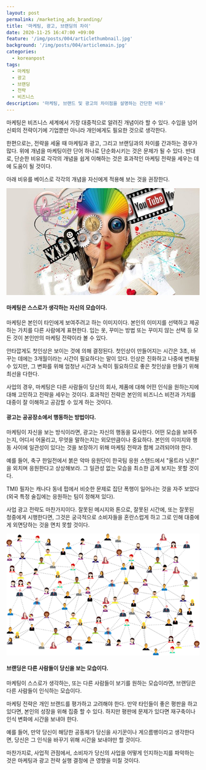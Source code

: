 ```yaml
---
layout: post
permalink: /marketing_ads_branding/
title: '마케팅, 광고, 브랜딩의 차이'
date: 2020-11-25 16:47:00 +09:00
feature: '/img/posts/004/articlethumbnail.jpg'
background: '/img/posts/004/articlemain.jpg'
categories:
  - koreanpost
tags:
  - 마케팅
  - 광고
  - 브랜딩
  - 전략
  - 비즈니스
description: '마케팅, 브랜드 및 광고의 차이점을 설명하는 간단한 비유'
---
```


마케팅은 비즈니스 세계에서 가장 대중적으로 알려진 개념이라 할 수 있다. 수입을 넘어 신뢰의 전략이기에 기업뿐만 아니라 개인에게도 필요한 것으로 생각한다.

한편으로는, 전략을 세울 때 마케팅과 광고, 그리고 브랜딩과의 차이를 간과하는 경우가 많다. 위에 개념을 마케팅이란 단어 하나로 단순화시키는 것은 문제가 될 수 있다. 반대로, 단순한 비유로 각각의 개념을 쉽게 이해하는 것은 효과적인 마케팅 전략을 세우는 데에 도움이 될 것이다.

아래 비유를 베이스로 각각의 개념을 자신에게 적용해 보는 것을 권장한다.

<p align="center"><img src="/img/posts/004/img1.jpg"></p>

#### 마케팅은 스스로가 생각하는 자신의 모습이다.
마케팅은 본인이 타인에게 보여주려고 하는 이미지이다. 본인의 이미지를 선택하고 제공하는 가치를 다른 사람에게 표현한다. 입는 옷, 꾸미는 방법 또는 꾸미지 않는 선택 등 모든 것이 본인만의 마케팅 전략이라 볼 수 있다.

안타깝게도 첫인상은 보이는 것에 의해 결정된다. 첫인상이 만들어지는 시간은 3초, 바꾸는 데에는 3개월이라는 시간이 필요하다는 말이 있다. 인상은 진화하고 나중에 변화될 수 있지만, 그 변화를 위해 엄청난 시간과 노력이 필요하므로 좋은 첫인상을 만들기 위해 최선을 다한다.

사업의 경우, 마케팅은 다른 사람들이 당신의 회사, 제품에 대해 어떤 인식을 원하는지에 대해 고민하고 전략을 세우는 것이다. 효과적인 전략은 본인의 비즈니스 비전과 가치를 대중이 잘 이해하고 공감할 수 있게 하는 것이다.

#### 광고는 공공장소에서 행동하는 방법이다.
마케팅이 자신을 보는 방식이라면, 광고는 자신의 행동을 묘사한다.
어떤 모습을 보여주는지, 어디서 어울리고, 무엇을 말하는지는 외모만큼이나 중요하다. 본인의 이미지와 행동 사이에 일관성이 있다는 것을 보장하기 위해 마케팅 전략과 함께 고려되어야 한다.

예를 들어, 축구 한일전에서 붉은 악마 응원단이 한국팀 응원 스탠드에서 "울트라 닛폰!" 을 외치며 응원한다고 상상해보라. 그 일관성 없는 모습을 최소한 곱게 보지는 못할 것이다.

TMI) 필자는 캐나다 동네 펍에서 비슷한 문제로 집단 폭행이 일어나는 것을 자주 보았다(외국 특정 술집에는 응원하는 팀이 정해져 있다).

사업 광고 전략도 마찬가지이다. 잘못된 메시지와 톤으로, 잘못된 시간에, 또는 잘못된 청중에게 시행한다면, 그것은 궁극적으로 소비자들을 혼란스럽게 하고 그로 인해 대중에게 외면당하는 것을 면치 못할 것이다.

<p align="center"><img src="/img/posts/004/img2.png"></p>

#### 브랜딩은 다른 사람들이 당신을 보는 모습이다.
마케팅이 스스로가 생각하는, 또는 다른 사람들이 보기를 원하는 모습이라면, 브랜딩은 다른 사람들이 인식하는 모습이다.

마케팅 전략은 개인 브랜드를 평가하고 고려해야 한다. 만약 타인들이 좋은 평판을 하고 있다면, 본인의 성장을 위해 집중 할 수 있다. 하지만 평판에 문제가 있다면 재구축이나 인식 변화에 시간을 보내야 한다.

예를 들어, 만약 당신이 해당한 공동체가 당신을 사기꾼이나 게으름뱅이라고 생각한다면, 당신은 그 인식을 바꾸기 위해 시간을 보내야만 할 것이다.

마찬가지로, 사업적 관점에서, 소비자가 당신의 사업을 어떻게 인지하는지를 파악하는 것은 마케팅과 광고 전략 실행 결정에 큰 영향을 미칠 것이다.
